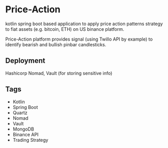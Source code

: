 # Price-Action

kotlin spring boot based application to 
apply price action patterns strategy to fiat assets 
(e.g. bitcoin, ETH) on US binance platform.

Price-Action platform provides signal (using Twillo API by example) to 
identify bearish and bullish pinbar candlesticks.

## Deployment 
Hashicorp Nomad, Vault (for storing sensitive info)

## Tags 
* Kotlin
* Spring Boot
* Quartz 
* Nomad 
* Vault
* MongoDB
* Binance API
* Trading Strategy
